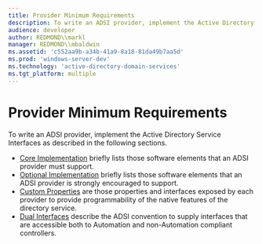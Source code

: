 ```yaml
---
title: Provider Minimum Requirements
description: To write an ADSI provider, implement the Active Directory Service Interfaces as described in the following sections.
audience: developer
author: REDMOND\\markl
manager: REDMOND\\mbaldwin
ms.assetid: 'c552aa9b-a34b-41a9-8a18-81da49b7aa5d'
ms.prod: 'windows-server-dev'
ms.technology: 'active-directory-domain-services'
ms.tgt_platform: multiple
---
```


# Provider Minimum Requirements

To write an ADSI provider, implement the Active Directory Service Interfaces as described in the following sections.

-   [Core Implementation](core-implementation.md) briefly lists those software elements that an ADSI provider must support.
-   [Optional Implementation](optional-implementation.md) briefly lists those software elements that an ADSI provider is strongly encouraged to support.
-   [Custom Properties](custom-properties.md) are those properties and interfaces exposed by each provider to provide programmability of the native features of the directory service.
-   [Dual Interfaces](dual-interfaces.md) describe the ADSI convention to supply interfaces that are accessible both to Automation and non-Automation compliant controllers.

 

 




